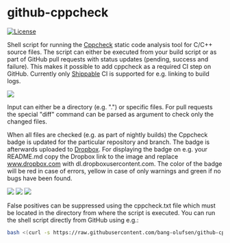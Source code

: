 # github-cppcheck

[![License](https://img.shields.io/badge/license-MIT_License-blue.svg?style=flat)](LICENSE)

Shell script for running the [Cppcheck](http://cppcheck.sourceforge.net) static code analysis tool for C/C++ source files. The script can either be executed from your build script or as part of GitHub pull requests with status updates (pending, success and failure). This makes it possible to add cppcheck as a required CI step on GitHub. Currently only [Shippable](http://www.shippable.com) CI is supported for e.g. linking to build logs.

![](https://raw.githubusercontent.com/bang-olufsen/github-cppcheck/master/images/cppcheck_github.png)

Input can either be a directory (e.g. ".") or specific files. For pull requests the special "diff" command can be parsed as argument to check only the changed files.

When all files are checked (e.g. as part of nightly builds) the Cppcheck badge is updated for the particular repository and branch. The badge is afterwards uploaded to [Dropbox](http://www.dropbox.com). For displaying the badge on e.g. your README.md copy the Dropbox link to the image and replace www.dropbox.com with dl.dropboxusercontent.com. The color of the badge will be red in case of errors, yellow in case of only warnings and green if no bugs have been found.

![](https://raw.githubusercontent.com/bang-olufsen/github-cppcheck/master/images/cppcheck_green.png) ![](https://raw.githubusercontent.com/bang-olufsen/github-cppcheck/master/images/cppcheck_yellow.png)
![](https://raw.githubusercontent.com/bang-olufsen/github-cppcheck/master/images/cppcheck_red.png)

False positives can be suppressed using the cppcheck.txt file which must be located in the directory from where the script is executed. You can run the shell script directly from GitHub using e.g.:

```bash
bash <(curl -s https://raw.githubusercontent.com/bang-olufsen/github-cppcheck/master/cppcheck.sh) .
```
